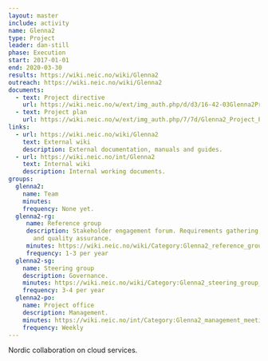 ```yaml
---
layout: master
include: activity
name: Glenna2
type: Project
leader: dan-still
phase: Execution
start: 2017-01-01
end: 2020-03-30
results: https://wiki.neic.no/wiki/Glenna2
outreach: https://wiki.neic.no/wiki/Glenna2
documents:
  - text: Project directive
    url: https://wiki.neic.no/w/ext/img_auth.php/d/d3/16-42-03Glenna2ProjectDirective.pdf
  - text: Project plan
    url: https://wiki.neic.no/w/ext/img_auth.php/7/7d/Glenna2_Project_Plan.pdf
links:
  - url: https://wiki.neic.no/wiki/Glenna2
    text: External wiki
    description: External documentation, manuals and guides.
  - url: https://wiki.neic.no/int/Glenna2
    text: Internal wiki
    description: Internal working documents.
groups:
  glenna2:
    name: Team
    minutes:
    frequency: None yet.
  glenna2-rg:
     name: Reference group
     description: Stakeholder engagement forum. Requirements gathering, outreach
       and quality assurance.
     minutes: https://wiki.neic.no/wiki/Category:Glenna2_reference_group_meetings
     frequency: 1-3 per year
  glenna2-sg:
    name: Steering group
    description: Governance.
    minutes: https://wiki.neic.no/wiki/Category:Glenna2_steering_group_meetings
    frequency: 3-4 per year
  glenna2-po:
    name: Project office
    description: Management.
    minutes: https://wiki.neic.no/int/Category:Glenna2_management_meetings
    frequency: Weekly
---
```

Nordic collaboration on cloud services.
